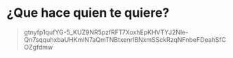 # ¿Que hace quien te quiere?

> gtnyfp1qufYG-5_KUZ9NR5pzfRFT7XoxhEpKHVTYJ2Nle-Qn7sqquhxbaUHKmlN7aQmTNBtxenrlBNxmSSckRzqNFnbeFDeahSfCOZgfdmw
